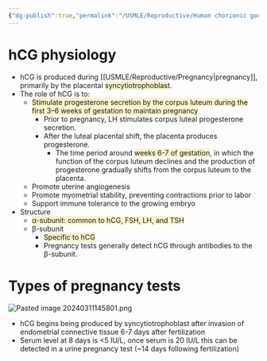 ```yaml
---
{"dg-publish":true,"permalink":"/USMLE/Reproductive/Human chorionic gonadotropin/"}
---
```


# hCG physiology
- hCG is produced during [[USMLE/Reproductive/Pregnancy\|pregnancy]], primarily by the placental <span style="background:rgba(240, 200, 0, 0.2)">syncytiotrophoblast</span>.
- The role of hCG is to:  
	- <span style="background:rgba(240, 200, 0, 0.2)">Stimulate progesterone secretion by the corpus luteum during the first 3–6 weeks of gestation to maintain pregnancy</span>  
		- Prior to pregnancy, LH stimulates corpus luteal progesterone secretion.  
		- After the luteal placental shift, the placenta produces progesterone.
			- The time period around <span style="background:rgba(240, 200, 0, 0.2)">weeks 6-7 of gestation</span>, in which the function of the corpus luteum declines and the production of progesterone gradually shifts from the corpus luteum to the placenta.
	- Promote uterine angiogenesis
	- Promote myometrial stability, preventing contractions prior to labor
	- Support immune tolerance to the growing embryo 
- Structure
	- <span style="background:rgba(240, 200, 0, 0.2)">α-subunit: common to hCG, FSH, LH, and TSH </span>
	- β-subunit
		- <span style="background:rgba(240, 200, 0, 0.2)">Specific to hCG </span>
		- Pregnancy tests generally detect hCG through antibodies to the β-subunit.
# Types of pregnancy tests
![Pasted image 20240311145801.png](/img/user/appendix/Pasted%20image%2020240311145801.png)
- hCG begins being produced by syncytiotrophoblast after invasion of endometrial connective tissue 6-7 days after fertilization
- Serum level at 8 days is <5 IU/L, once serum is 20 IU/L this can be detected in a urine pregnancy test (~14 days following fertilization)
